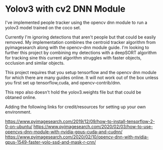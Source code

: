 # Yolov3 with cv2 DNN Module

I've implemented people tracker using the opencv dnn module to run a yolov3 model trained on the coco set. 

Currently I'm ignoring detections that aren't people but that could be easily removed. My implementation combines the centroid
tracker algorithm from pyimagesearch along with the opencv-dnn module guide. I'm looking to further this project by combining
my detections with a deepSORT algorithm for tracking sine this current algorithm struggles with faster objects, occlusion and 
similar objects. 

This project requires that you setup tensorflow and the opencv dnn module for which there are many guides online. It will not
work out of the box unless you first set up tensorflow,cuda, and opencv-contrib/dnn. 

This repo also doesn't hold the yolov3.weights file but that could be obtaned online.

Adding the following links for credit/resources for setting up your own environment.

https://www.pyimagesearch.com/2019/12/09/how-to-install-tensorflow-2-0-on-ubuntu/
https://www.pyimagesearch.com/2020/02/03/how-to-use-opencvs-dnn-module-with-nvidia-gpus-cuda-and-cudnn/
https://www.pyimagesearch.com/2020/02/10/opencv-dnn-with-nvidia-gpus-1549-faster-yolo-ssd-and-mask-r-cnn/
